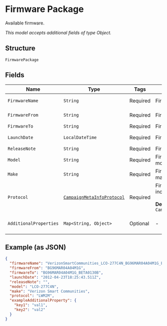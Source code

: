 
# Firmware Package

Available firmware.

*This model accepts additional fields of type Object.*

## Structure

`FirmwarePackage`

## Fields

| Name | Type | Tags | Description | Getter | Setter |
|  --- | --- | --- | --- | --- | --- |
| `FirmwareName` | `String` | Required | Firmware name. | String getFirmwareName() | setFirmwareName(String firmwareName) |
| `FirmwareFrom` | `String` | Required | Firmware from version. | String getFirmwareFrom() | setFirmwareFrom(String firmwareFrom) |
| `FirmwareTo` | `String` | Required | Firmware to version. | String getFirmwareTo() | setFirmwareTo(String firmwareTo) |
| `LaunchDate` | `LocalDateTime` | Required | Firmware launch date. | LocalDateTime getLaunchDate() | setLaunchDate(LocalDateTime launchDate) |
| `ReleaseNote` | `String` | Required | Firmware release note. | String getReleaseNote() | setReleaseNote(String releaseNote) |
| `Model` | `String` | Required | Firmware applicable device model. | String getModel() | setModel(String model) |
| `Make` | `String` | Required | Firmware applicable device make. | String getMake() | setMake(String make) |
| `Protocol` | [`CampaignMetaInfoProtocol`](../../doc/models/campaign-meta-info-protocol.md) | Required | Firmware protocol. Valid values include: LWM2M, OMD-DM.<br><br>**Default**: `CampaignMetaInfoProtocol.LW_M2M` | CampaignMetaInfoProtocol getProtocol() | setProtocol(CampaignMetaInfoProtocol protocol) |
| `AdditionalProperties` | `Map<String, Object>` | Optional | - | Object getAdditionalProperty(String key) | additionalProperty(String key, Object value) |

## Example (as JSON)

```json
{
  "firmwareName": "VerizonSmartCommunities_LCO-277C4N_BG96MAR04A04M1G_BG96MAR04A04M1G_BETA0130B",
  "firmwareFrom": "BG96MAR04A04M1G",
  "firmwareTo": "BG96MAR04A04M1G_BETA0130B",
  "launchDate": "2012-04-23T18:25:43.511Z",
  "releaseNote": "",
  "model": "LCO-277C4N",
  "make": "Verizon Smart Communities",
  "protocol": "LWM2M",
  "exampleAdditionalProperty": {
    "key1": "val1",
    "key2": "val2"
  }
}
```

